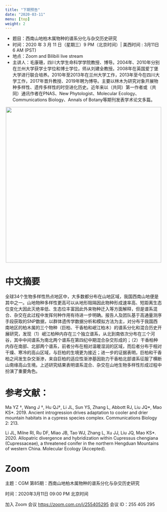 ```yaml
---
title: "下期预告"
date: "2020-03-11"
menu: [top]
weight: 2
---
```


- 题目：西南山地柏木属物种的谱系分化与杂交历史研究
- 时间：2020 年 3 月 11 日（星期三）9 PM（北京时间）| 美西时间 : 3月11日 6 AM (PST)
- 地点：Zoom and Bilibili live stream
- 主讲人：毛康珊，四川大学生命科学学院教授、博导。2004年、2010年分别在兰州大学获学士学位和博士学位，师从刘建全教授。2008年在英国爱丁堡大学进行联合培养。2010年至2013年在兰州大学工作，2013年至今在四川大学工作，2017年晋升教授、2019年聘为博导。主要以林木为研究对象开展物种多样性、遗传多样性的时空进化历史。近年来以（共同）第一作者或（共同）通讯作者在PNAS、New Phytologist、Molecular Ecology、Communications Biology、Annals of Botany等期刊发表学术论文多篇。


<div align="center">
<img src="https://i.imgur.com/JSSiYjp.jpg" height=500>
</div>


# 中文摘要

全球34个生物多样性热点地区中，大多数都分布在山地区域，我国西南山地便是其中之一。山地物种多样性更高可以从地形阻隔因此物种形成速率高、短距离生态位变化大因此灭绝率低、生态位丰富因此外来物种迁入等方面解释，但是谱系混合、杂交在此过程中发挥何种作用有待进一步明确。报告人及团队基于高通量测序手段获取的SNP数据，以群体遗传学数据分析和模拟方法为主，对分布于我国西南地区的柏木属的三个物种（巨柏、干香柏和岷江柏木）的谱系分化和混合历史开展研究，发现（1）岷江柏种内存在三个独立谱系，从北到南依次分布在三个河谷，其中中间谱系为南北两个谱系在第四纪中期混合杂交形成的；（2）干香柏种内存在南部、北部两个谱系，前者分布在相对温暖湿润的区域，而后者分布于相对干燥、寒冷的高山区域，与巨柏的生境更为接近；进一步的证据表明，巨柏和干香柏之间发生杂交渐渗，来自巨柏的适应性渐渗基因助力干香柏北部谱系征服了横断山南缘高山生境。上述研究结果表明谱系混合、杂交在山地生物多样性形成过程中扮演了重要角色。

# 参考文献：

Ma YZ †, Wang J †, Hu QJ†, Li JL, Sun YS, Zhang L, Abbott RJ, Liu JQ*, Mao KS*. 2019. Ancient introgression drives adaptation to cooler and drier mountain habitats in a cypress species complex. Communications Biology 2: 213.<br>

Li JL, Milne RI, Ru DF, Miao JB, Tao WJ, Zhang L, Xu JJ, Liu JQ, Mao KS*. 2020. Allopatric divergence and hybridization within Cupressus chengiana (Cupressaceae), a threatened conifer in the northern Hengduan Mountains of western China. Molecular Ecology (Accepted).

# Zoom

主题：CGM 第85期：西南山地柏木属物种的谱系分化与杂交历史研究

时间：2020年3月11日 09:00 PM 北京时间

加入 Zoom 会议
https://zoom.com.cn/j/255405295
会议 ID：255 405 295

